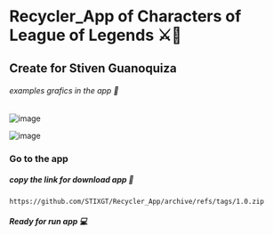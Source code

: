 # Recycler_App of Characters of League of Legends ⚔🏹

## Create for Stiven Guanoquiza 

###### examples grafics in the app 📌




![image](https://user-images.githubusercontent.com/84167751/203207639-f38d0e3e-9be9-4eb0-8f70-81d330c0ebdc.png)




![image](https://user-images.githubusercontent.com/84167751/203207258-6c48143f-74ba-4533-b724-6e73e58a7e30.png)





### Go to the app

##### copy the link for download app 📲
```
https://github.com/STIXGT/Recycler_App/archive/refs/tags/1.0.zip
```

##### Ready for run app 💻

